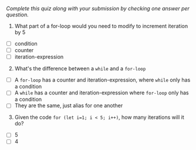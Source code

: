 *Complete this quiz along with your submission by checking one answer per question.*

1. What part of a for-loop would you need to modify to increment iteration by 5

- [ ] condition
- [ ] counter
- [ ] iteration-expression

2. What's the difference between a `while` and a `for-loop`

- [ ] A `for-loop` has a counter and iteration-expression, where `while` only has a condition
- [ ] A `while` has a counter and iteration-expression where `for-loop` only has a condition
- [ ] They are the same, just alias for one another

3. Given the code `for (let i=1; i < 5; i++)`, how many iterations will it do?
   
- [ ] 5
- [ ] 4
